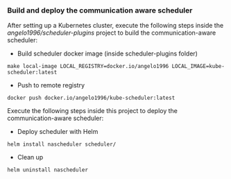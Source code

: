 ### Build and deploy the communication aware scheduler

After setting up a Kubernetes cluster, execute the following steps inside the *angelo1996/scheduler-plugins* project to build the communication-aware scheduler:

- Build scheduler docker image (inside scheduler-plugins folder)
```
make local-image LOCAL_REGISTRY=docker.io/angelo1996 LOCAL_IMAGE=kube-scheduler:latest
```

- Push to remote registry
```
docker push docker.io/angelo1996/kube-scheduler:latest
```

Execute the following steps inside this project to deploy the communication-aware scheduler:

- Deploy scheduler with Helm
```
helm install nascheduler scheduler/
```

- Clean up
```
helm uninstall nascheduler
```